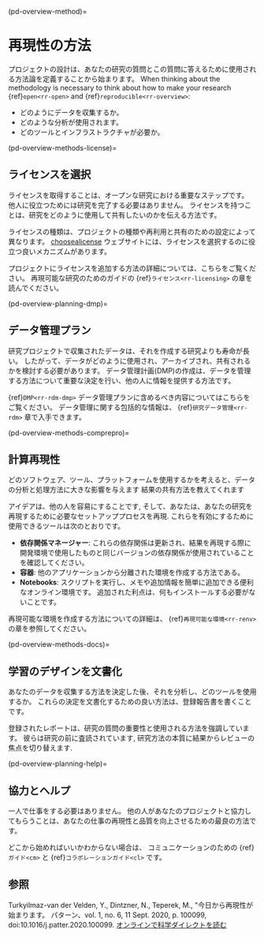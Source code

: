 (pd-overview-method)=
# 再現性の方法

プロジェクトの設計は、あなたの研究の質問とこの質問に答えるために使用される方法論を定義することから始まります。 When thinking about the methodology is necessary to think about how to make your research {ref}`open<rr-open>` and {ref}`reproducible<rr-overview>`:
- どのようにデータを収集するか。
- どのような分析が使用されます。
- どのツールとインフラストラクチャが必要か。

(pd-overview-methods-license)=
## ライセンスを選択

ライセンスを取得することは、オープンな研究における重要なステップです。 他人に役立つためには研究を完了する必要はありません。 ライセンスを持つことは、研究をどのように使用して共有したいのかを伝える方法です。

ライセンスの種類は、プロジェクトの種類や再利用と共有のための設定によって異なります。 [choosealicense](https://choosealicense.com/) ウェブサイトには、ライセンスを選択するのに役立つ良いメカニズムがあります。

プロジェクトにライセンスを追加する方法の詳細については、こちらをご覧ください。 再現可能な研究のためのガイドの {ref}`ライセンス<rr-licensing>` の章を読んでください。

(pd-overview-planning-dmp)=
## データ管理プラン

研究プロジェクトで収集されたデータは、それを作成する研究よりも寿命が長い。 したがって、データがどのように使用され、アーカイブされ、共有されるかを検討する必要があります。 データ管理計画(DMP)の作成は、データを管理する方法について重要な決定を行い、他の人に情報を提供する方法です。

{ref}`DMP<rr-rdm-dmp>` データ管理プランに含めるべき内容についてはこちらをご覧ください。 データ管理に関する包括的な情報は、 {ref}`研究データ管理<rr-rdm>` 章で入手できます。

(pd-overview-methods-comprepro)=
## 計算再現性

どのソフトウェア、ツール、プラットフォームを使用するかを考えると、データの分析と処理方法に大きな影響を与えます 結果の共有方法を教えてくれます

アイデアは、他の人を容易にすることです, そして、あなたは、あなたの研究を再現するために必要なセットアッププロセスを再現. これらを有効にするために使用できるツールは次のとおりです。
- **依存関係マネージャー**: これらの依存関係は更新され、結果を再現する際に開発環境で使用したものと同じバージョンの依存関係が使用されていることを確認してください。
- **容器**: 他のアプリケーションから分離された環境を作成する方法である。
- **Notebooks**: スクリプトを実行し、メモや追加情報を簡単に追加できる便利なオンライン環境です。 追加された利点は、何もインストールする必要がないことです。

再現可能な環境を作成する方法についての詳細は、 {ref}`再現可能な環境<rr-renv>` の章を参照してください。

(pd-overview-methods-docs)=
## 学習のデザインを文書化

あなたのデータを収集する方法を決定した後、それを分析し、どのツールを使用するか。 これらの決定を文書化するための良い方法は、登録報告書を書くことです。

登録されたレポートは、研究の質問の重要性と使用される方法を強調しています。 彼らは研究の前に査読されています, 研究方法の本質に結果からレビューの焦点を切り替えます.

(pd-overview-planning-help)=
## 協力とヘルプ

一人で仕事をする必要はありません。 他の人があなたのプロジェクトと協力してもらうことは、あなたの仕事の再現性と品質を向上させるための最良の方法です。

どこから始めればいいかわからない場合は、 コミュニケーションのための {ref}`ガイド<cm>` と {ref}`コラボレーションガイド<cl>` です。

## 参照

Turkyilmaz-van der Velden, Y., Dintzner, N., Teperek, M., "今日から再現性が始まります。 パターン、vol. 1, no. 6, 11 Sept. 2020, p. 100099, doi:10.1016/j.patter.2020.100099. [オンラインで科学ダイレクトを読む](https://www.sciencedirect.com/science/article/pii/S2666389920301331)
